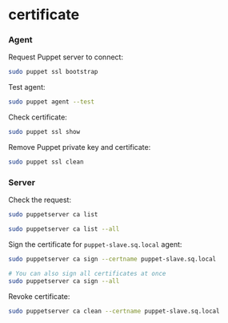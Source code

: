 # certificate

### Agent

Request Puppet server to connect:
```bash
sudo puppet ssl bootstrap
```

Test agent:
```bash
sudo puppet agent --test
```

Check certificate:
```bash
sudo puppet ssl show
```

Remove Puppet private key and certificate:
```bash
sudo puppet ssl clean
```

### Server

Check the request:
```bash
sudo puppetserver ca list

sudo puppetserver ca list --all
```

Sign the certificate for `puppet-slave.sq.local` agent:
```bash
sudo puppetserver ca sign --certname puppet-slave.sq.local

# You can also sign all certificates at once
sudo puppetserver ca sign --all
```

Revoke certificate:
```bash
sudo puppetserver ca clean --certname puppet-slave.sq.local
```

